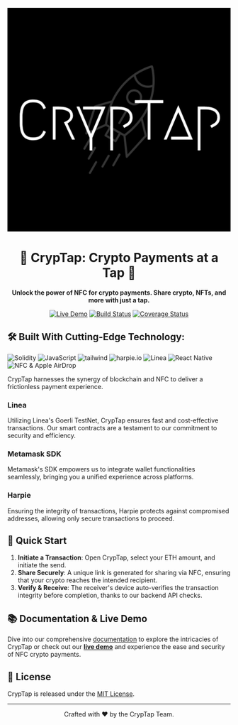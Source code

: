 <div align="center">

![CrypTap Logo](CrypTap.png)

# 🚀 CrypTap: Crypto Payments at a Tap 🚀

**Unlock the power of NFC for crypto payments. Share crypto, NFTs, and more with just a tap.**

[![Live Demo](https://img.shields.io/badge/Live-Demo-brightgreen)](https://ethdenver-smoky.vercel.app/)
[![Build Status](https://img.shields.io/badge/build-passing-brightgreen.svg)]()
[![Coverage Status](https://img.shields.io/badge/coverage-100%25-brightgreen.svg)]()

</div>

## 🛠 Built With Cutting-Edge Technology:

![Solidity](https://img.shields.io/badge/Solidity-3C3C3D?logo=solidity&logoColor=white)
![JavaScript](https://img.shields.io/badge/JavaScript-F7DF1E?logo=javascript&logoColor=black)
![tailwind](https://img.shields.io/badge/tailwind-38B2AC?logo=tailwind-css&logoColor=white)
![harpie.io](https://img.shields.io/badge/harpie.io-000000?logo=harpie&logoColor=white)
![Linea](https://img.shields.io/badge/Linea-Metamask_SDKs-orange)
![React Native](https://img.shields.io/badge/React%20Native-20232A?logo=react&logoColor=61DAFB)
![NFC & Apple AirDrop](https://img.shields.io/badge/NFC%20&%20Apple%20AirDrop-000000?logo=apple&logoColor=white)

CrypTap harnesses the synergy of blockchain and NFC to deliver a frictionless payment experience.

### Linea
Utilizing Linea's Goerli TestNet, CrypTap ensures fast and cost-effective transactions. Our smart contracts are a testament to our commitment to security and efficiency.

### Metamask SDK
Metamask's SDK empowers us to integrate wallet functionalities seamlessly, bringing you a unified experience across platforms.

### Harpie
Ensuring the integrity of transactions, Harpie protects against compromised addresses, allowing only secure transactions to proceed.

## 🚀 Quick Start

1. **Initiate a Transaction**: Open CrypTap, select your ETH amount, and initiate the send.
2. **Share Securely**: A unique link is generated for sharing via NFC, ensuring that your crypto reaches the intended recipient.
3. **Verify & Receive**: The receiver's device auto-verifies the transaction integrity before completion, thanks to our backend API checks.

## 📚 Documentation & Live Demo

Dive into our comprehensive [documentation](https://link_to_your_documentation) to explore the intricacies of CrypTap or check out our [**live demo**](https://ethdenver-smoky.vercel.app/) and experience the ease and security of NFC crypto payments.

## 📝 License

CrypTap is released under the [MIT License](https://opensource.org/licenses/MIT).

---

<div align="center">

Crafted with ❤️ by the CrypTap Team.

</div>
